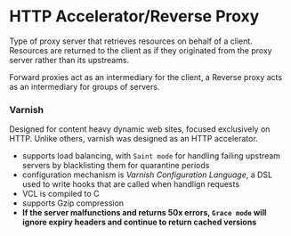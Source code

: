 # HTTP Accelerator/Reverse Proxy
Type of proxy server that retrieves resources on behalf of a client. Resources are returned to the client as if they originated from the proxy server rather than its upstreams.

Forward proxies act as an intermediary for the client, a Reverse proxy acts as an intermediary for groups of servers.

### Varnish
Designed for content heavy dynamic web sites, focused exclusively on HTTP. Unlike others, varnish was designed as an HTTP accelerator.
- supports load balancing, with `Saint mode` for handling failing upstream servers by blacklisting them for quarantine periods
- configuration mechanism is *Varnish Configuration Language*, a DSL used to write hooks that are called when handlign requests
- VCL is compiled to C
- supports Gzip compression
- **If the server malfunctions and returns 50x errors, `Grace mode` will ignore expiry headers and continue to return cached versions**

